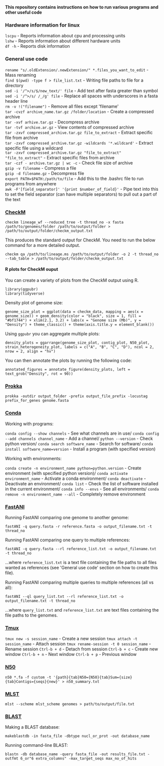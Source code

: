 **This repository contains instructions on how to run various programs and other useful code**

### Hardware information for linux
`lscpu` - Reports information about cpu and processing units\
`lshw` - Reports information about different hardware units\
`df -h` - Reports disk information

### General use code
`rename "s/.oldExtension/.newExtension/" *.files_you_want_to_edit` - Mass renaming\
`find $(pwd) -type f > file_list.txt` - Writing file paths to file for a directory\
`sed -i '/^>/s/$/new_text/' file` - Add text after fasta greater than symbol\
`sed -i '/^>/s/ /_/g' file` - Replace all spaces with underscores in a fasta header line\
`rm -v !("filename")` - Remove all files except 'filename'\
`tar -cvzf archive_name.tar.gz /folder/location` - Create a compressed archive\
`tar -xvf arhive.tar.gz` - Decompress archive\
`tar -tvf archive.ar.gz` - View contents of compressed archive\
`tar -zxvf compressed_archive.tar.gz file_to_extract` - Extract specific file from archive\
`tar -zxvf compressed_archive.tar.gz -wildcards '*.wildcard'` - Extract specific file using a wildcard\
`tar -zxvf compressed_archive.tar.gz "file_to_extract" "file_to_extract"` - Extract specific files from archive\
`tar -czf - archive.tar.gz | wc -c` - Check file size of archive\
`gzip -v filename` - Compress a file\
`gzip -d filename.gz` - Decompress file\
`export PATH=$PATH:/path/to/file` - Add this to the .bashrc file to run programs from anywhere\
`awk -F'[field_separator]' '{print $number_of_field}'` - Pipe text into this to set the field separator (can have multiple separators) to pull out a part of the text

### [CheckM](https://github.com/Ecogenomics/CheckM)
```
checkm lineage_wf --reduced_tree -t thread_no -x fasta /path/to/genomes/folder /path/to/output/folder > /path/to/output/folder/checkm_output.txt
```
This produces the standard output for CheckM. You need to run the below command for a more detailed output.
```
checkm qa /path/to/lineage.ms /path/to/output/folder -o 2 -t thread_no --tab_table > /path/to/output/folder/checkm_output.txt
```
#### R plots for CheckM ouput
You can create a variety of plots from the CheckM output using R.
```
library(ggpubr)
library(tidyverse)
```
Density plot of genome size:
```
genome_size_plot = ggplot(data = checkm_data, mapping = aes(x = genome_size)) + geom_density(color = "black", size = 1, fill = "#bf1744") + xlim(2.1, 3.2) + labs(x = "Genome size (Mb)", y = "Density") + theme_classic() + theme(axis.title.y = element_blank())
```
Using `ggpubr` you can aggregate multiple plots:
```
density_plots = ggarrange(genome_size_plot, contig_plot, N50_plot, strain_heterogeneity_plot, labels = c("A", "B", "C", "D"), ncol = 2, nrow = 2, align = "hv")
```
You can then annotate the plots by running the following code:
```
annotated_figures = annotate_figure(density_plots, left = text_grob("Density", rot = 90))
```
### [Prokka](https://github.com/tseemann/prokka)
```
prokka -outdir output_folder -prefix output_file_prefix -locustag prefix_for_genes genome.fasta
```
### [Conda](https://docs.conda.io/projects/conda/en/latest/commands.html)
Working with programs:

`conda config --show channels` - See what channels are in use/
`conda config --add channels channel_name` - Add a channel/
`python --version` - Check python version/
`conda search software_name` - Search for software/
`conda install software_name=version` - Install a program (with specified version)

Working with environments:

`conda create -n environment_name python=python.version` - Create environment (with specified python version)/
`conda activate environment_name` - Activate a conda environment/
`conda deactivate` - Deactivate an environment/
`conda list` - Check the list of software installed in the current environment/
`conda info --envs` - See all environments/
`conda remove -n environment_name --all` - Completely remove environment

### [FastANI](https://github.com/ParBLiSS/FastANI)
Running FastANI comparing one genome to another genome:
```
fastANI -q query.fasta -r reference.fasta -o output_filename.txt -t thread_no
```
Running FastANI comparing one query to multiple references:
```
fastANI -q query.fasta --rl reference_list.txt -o output_filename.txt -t thread_no
```
...where `reference_list.txt` is a text file containing the file paths to all files wanted as references (see 'General use code' section on how to create this file).

Running FastANI comparing multiple queries to multiple references (all vs all):
```
fastANI --ql query_list.txt --rl reference_list.txt -o output_filename.txt -t thread_no
```
...where `query_list.txt` and `reference_list.txt` are text files containing the file paths to the genomes.

### [Tmux](https://github.com/tmux/tmux)

`tmux new -s session_name` - Create a new session
`tmux attach -t session_name` - Attach session
`tmux rename-session -t 0 session_name` - Rename session
`Ctrl-b + d` - Detach from session
`Ctrl-b + c` - Create new window
`Ctrl-b + n` - Next window
`Ctrl-b + p` - Previous window

### [N50](https://github.com/quadram-institute-bioscience/seqfu/wiki/n50)
```
n50 *.fa -f custom -t '{path}{tab}N50={N50}{tab}Sum={size}{tab}Contigs={seqs}{new}' > n50_summary.txt
```
### [MLST](https://github.com/tseemann/mlst)
```
mlst --scheme mlst_scheme genomes > path/to/output/file.txt
```
### [BLAST](https://www.ncbi.nlm.nih.gov/books/NBK279690/)
Making a BLAST database:
```
makeblastdb -in fasta_file -dbtype nucl_or_prot -out database_name
```
Running command-line BLAST:
```
blastn -db database_name -query fasta_file -out results_file.txt -outfmt 6_or"6 extra_columns" -max_target_seqs max_no_of_hits
```


